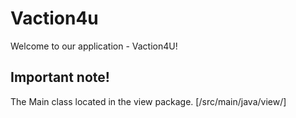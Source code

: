 # Vaction4u

Welcome to our application - Vaction4U! 

## Important note!

The Main class located in the view package.
[/src/main/java/view/]
